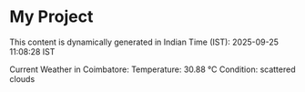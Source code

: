 # My Project

This content is dynamically generated in Indian Time (IST): 2025-09-25 11:08:28 IST


Current Weather in Coimbatore:
Temperature: 30.88 °C
Condition: scattered clouds
